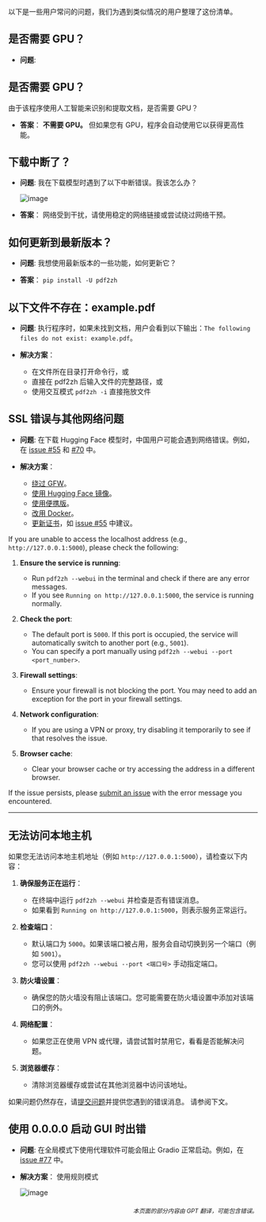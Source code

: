 以下是一些用户常问的问题，我们为遇到类似情况的用户整理了这份清单。

## 是否需要 GPU？
- **问题**:
## 是否需要 GPU？

由于该程序使用人工智能来识别和提取文档，是否需要 GPU？

- **答案**：
**不需要 GPU。** 但如果您有 GPU，程序会自动使用它以获得更高性能。

## 下载中断了？
- **问题**:
我在下载模型时遇到了以下中断错误。我该怎么办？

  ![image](https://github.com/user-attachments/assets/3c4eed44-3d9b-4e2f-a224-a58edca718c2)

- **答案**：
网络受到干扰，请使用稳定的网络链接或尝试绕过网络干预。

## 如何更新到最新版本？
- **问题**:
我想使用最新版本的一些功能，如何更新它？

- **答案**：
`pip install -U pdf2zh`


## 以下文件不存在：example.pdf
- **问题**:
执行程序时，如果未找到文档，用户会看到以下输出：`The following files do not exist: example.pdf`。

- **解决方案**：
  - 在文件所在目录打开命令行，或
  - 直接在 pdf2zh 后输入文件的完整路径，或
  - 使用交互模式 `pdf2zh -i` 直接拖放文件


## SSL 错误与其他网络问题
- **问题**:
在下载 Hugging Face 模型时，中国用户可能会遇到网络错误。例如，在 [issue #55](https://github.com/PDFMathTranslate/PDFMathTranslate-next/issues/55) 和 [#70](https://github.com/PDFMathTranslate/PDFMathTranslate-next/issues/70) 中。

- **解决方案**：
  - [绕过 GFW](https://github.com/clash-verge-rev/clash-verge-rev)。
  - [使用 Hugging Face 镜像](https://hf-mirror.com/)。
  - [使用便携版](https://github.com/PDFMathTranslate/PDFMathTranslate-next?tab=readme-ov-file#method-ii-portable)。
  - [改用 Docker](https://github.com/PDFMathTranslate/PDFMathTranslate-next#docker)。
  - [更新证书](https://stackoverflow.com/questions/51925384/unable-to-get-local-issuer-certificate-when-using-requests)，如 [issue #55](https://github.com/PDFMathTranslate/PDFMathTranslate-next/issues/55) 中建议。

If you are unable to access the localhost address (e.g., `http://127.0.0.1:5000`), please check the following:

1. **Ensure the service is running**:
   - Run `pdf2zh --webui` in the terminal and check if there are any error messages.
   - If you see `Running on http://127.0.0.1:5000`, the service is running normally.

2. **Check the port**:
   - The default port is `5000`. If this port is occupied, the service will automatically switch to another port (e.g., `5001`).
   - You can specify a port manually using `pdf2zh --webui --port <port_number>`.

3. **Firewall settings**:
   - Ensure your firewall is not blocking the port. You may need to add an exception for the port in your firewall settings.

4. **Network configuration**:
   - If you are using a VPN or proxy, try disabling it temporarily to see if that resolves the issue.

5. **Browser cache**:
   - Clear your browser cache or try accessing the address in a different browser.

If the issue persists, please [submit an issue](https://github.com/PDFMathTranslate/pdf2zh/issues) with the error message you encountered.

---

## 无法访问本地主机

如果您无法访问本地主机地址（例如 `http://127.0.0.1:5000`），请检查以下内容：

1. **确保服务正在运行**：
   - 在终端中运行 `pdf2zh --webui` 并检查是否有错误消息。
   - 如果看到 `Running on http://127.0.0.1:5000`，则表示服务正常运行。

2. **检查端口**：
   - 默认端口为 `5000`。如果该端口被占用，服务会自动切换到另一个端口（例如 `5001`）。
   - 您可以使用 `pdf2zh --webui --port <端口号>` 手动指定端口。

3. **防火墙设置**：
   - 确保您的防火墙没有阻止该端口。您可能需要在防火墙设置中添加对该端口的例外。

4. **网络配置**：
   - 如果您正在使用 VPN 或代理，请尝试暂时禁用它，看看是否能解决问题。

5. **浏览器缓存**：
   - 清除浏览器缓存或尝试在其他浏览器中访问该地址。

如果问题仍然存在，请[提交问题](https://github.com/PDFMathTranslate/pdf2zh/issues)并提供您遇到的错误消息。
请参阅下文。

## 使用 0.0.0.0 启动 GUI 时出错
- **问题**:
在全局模式下使用代理软件可能会阻止 Gradio 正常启动。例如，在 [issue #77](https://github.com/PDFMathTranslate/PDFMathTranslate-next/issues/77) 中。

- **解决方案**：
使用规则模式

  ![image](https://github.com/user-attachments/assets/b1f2b16a-eb6a-4c03-995c-332ef1d82c96)

<div align="right"> 
<h6><small>本页面的部分内容由 GPT 翻译，可能包含错误。</small></h6>
